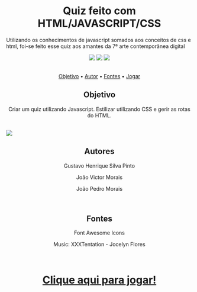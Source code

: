 <h1 align="center">Quiz feito com HTML/JAVASCRIPT/CSS</h1>
<p>Utilizando os conhecimentos de javascript somados aos conceitos de css e html, foi-se feito esse quiz aos amantes da 7ª arte contemporânea digital</p>
<div align="center">
<img src="https://img.shields.io/static/v1?label=Javascript&message=JS&color=yellow&style=for-the-badge&logo=javascript"/>
<img src="https://img.shields.io/static/v1?label=CSS&message=CSS&color=blue&style=for-the-badge&logo=css"/>
<img src="https://img.shields.io/static/v1?label=HTML&message=JS&color=red&style=for-the-badge&logo=html"/>
</div>

<br>

<p align="center">
 <a href="#objetivo">Objetivo</a> •
 <a href="#autor">Autor</a> •
 <a href="#fontes">Fontes</a> •
 <a href="#jogar">Jogar</a>

</p>


<h2 align="center" id="#objetivo">Objetivo</h2>
    <p align="center">Criar um quiz utilizando Javascript. Estilizar utilizando CSS e gerir as rotas do HTML.</p>
<br>
   <img  src="https://user-images.githubusercontent.com/60045344/132896241-03e517bf-9831-4df6-9687-577613fb6adf.png"/>
<h2 align="center" id="#autor">Autores</h2>
   <p align="center" >Gustavo Henrique Silva Pinto</p>
   <p align="center">João Victor Morais</p>
   <p align="center" >João Pedro Morais</p>
<br>
<h2 align="center" id="#fontes">Fontes</h2>
   <p align="center" >Font Awesome Icons</p>
   <p align="center">Music: XXXTentation - Jocelyn Flores</p>
</ul>
<br>
<h1  id="jogar"align="center"><a href="https://ojotav21.github.io/quiz-js/" target="_blank">Clique aqui para jogar!</a></h1>
<br>

